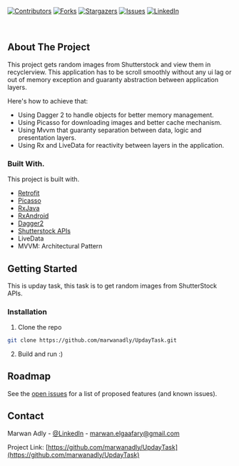
[![Contributors][contributors-shield]][contributors-url]
[![Forks][forks-shield]][forks-url]
[![Stargazers][stars-shield]][stars-url]
[![Issues][issues-shield]][issues-url]
[![LinkedIn][linkedin-shield]][linkedin-url]



<br />



<!-- ABOUT THE PROJECT -->
## About The Project

This project gets random images from Shutterstock and view them in recyclerview.
This application has to be scroll smoothly without any ui lag or out of memory exception and guaranty abstraction between application layers.

Here's how to achieve that:
* Using Dagger 2 to handle objects for better memory management.
* Using Picasso for downloading images and better cache mechanism. 
* Using Mvvm that guaranty separation between data, logic and presentation layers.
* Using Rx and LiveData for reactivity between layers in the application.

### Built With.
This project is built with.
* [Retrofit](https://square.github.io/retrofit/)
* [Picasso](https://square.github.io/picasso/)
* [RxJava](https://github.com/ReactiveX/RxJava)
* [RxAndroid](https://github.com/ReactiveX/RxAndroid)
* [Dagger2](https://github.com/google/dagger)
* [Shutterstock APIs](https://developers.shutterstock.com/)
* LiveData
* MVVM: Architectural Pattern



<!-- GETTING STARTED -->
## Getting Started

This is upday task, this task is to get random images from ShutterStock APIs.

### Installation

1. Clone the repo
```sh
git clone https://github.com/marwanadly/UpdayTask.git
```
2. Build and run :)




<!-- ROADMAP -->
## Roadmap

See the [open issues](https://github.com/marwanadly/UpdayTask/issues) for a list of proposed features (and known issues).


<!-- CONTACT -->
## Contact

Marwan Adly - [@LinkedIn](https://www.linkedin.com/in/marwan-adly-b77077120/) - marwan.elgaafary@gmail.com

Project Link: [https://github.com/marwanadly/UpdayTask](https://github.com/marwanadly/UpdayTask)




<!-- MARKDOWN LINKS & IMAGES -->
<!-- https://www.markdownguide.org/basic-syntax/#reference-style-links -->
[contributors-shield]: https://img.shields.io/github/contributors/marwanadly/UpdayTask
[contributors-url]: https://github.com/marwanadly/UpdayTask/graphs/contributors
[forks-shield]: https://img.shields.io/github/forks/marwanadly/UpdayTask
[forks-url]: https://github.com/marwanadly/UpdayTask/network/members
[stars-shield]: https://img.shields.io/github/stars/marwanadly/UpdayTask
[stars-url]: https://github.com/marwanadly/UpdayTask/stargazers
[issues-shield]: https://img.shields.io/github/issues/marwanadly/UpdayTask
[issues-url]: https://github.com/marwanadly/UpdayTask/issues
[linkedin-shield]: https://img.shields.io/badge/-LinkedIn-black.svg?style=flat-square&logo=linkedin&colorB=555
[linkedin-url]: https://www.linkedin.com/in/marwan-adly-b77077120/
